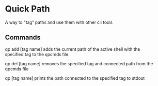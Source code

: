 # Quick Path

A way to "tag" paths and use them with other cli tools

## Commands

qp add [tag name] adds the current path of the active shell with the specified tag to the qpcmds file

qp del [tag name] removes the specified tag and connected path from the qpcmds file

qp [tag name] prints the path connected to the specified tag to stdout


